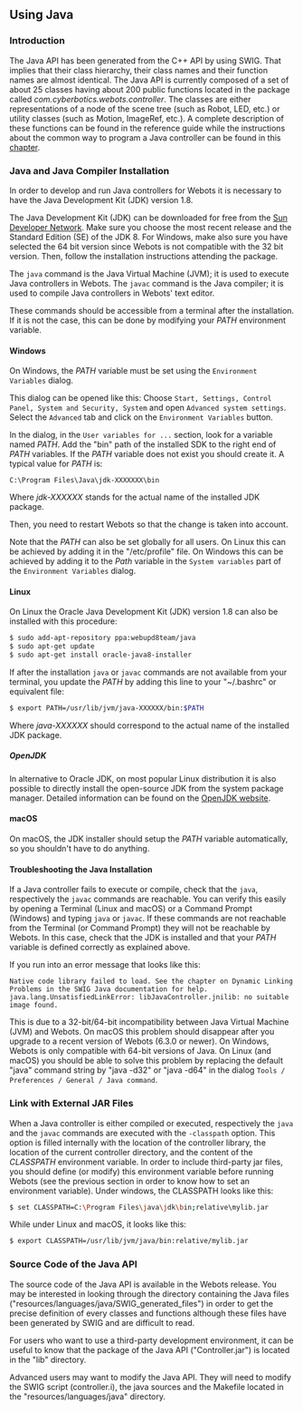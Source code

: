 ## Using Java

### Introduction

The Java API has been generated from the C++ API by using SWIG.
That implies that their class hierarchy, their class names and their function names are almost identical.
The Java API is currently composed of a set of about 25 classes having about 200 public functions located in the package called *com.cyberbotics.webots.controller*.
The classes are either representations of a node of the scene tree (such as Robot, LED, etc.) or utility classes (such as Motion, ImageRef, etc.).
A complete description of these functions can be found in the reference guide while the instructions about the common way to program a Java controller can be found in this [chapter](programming-fundamentals.md).

### Java and Java Compiler Installation

In order to develop and run Java controllers for Webots it is necessary to have the Java Development Kit (JDK) version 1.8.

The Java Development Kit (JDK) can be downloaded for free from the [Sun Developer Network](http://www.oracle.com/technetwork/java/javase/downloads).
Make sure you choose the most recent release and the Standard Edition (SE) of the JDK 8.
For Windows, make also sure you have selected the 64 bit version since Webots is not compatible with the 32 bit version.
Then, follow the installation instructions attending the package.

The `java` command is the Java Virtual Machine (JVM); it is used to execute Java controllers in Webots.
The `javac` command is the Java compiler; it is used to compile Java controllers in Webots' text editor.

These commands should be accessible from a terminal after the installation.
If it is not the case, this can be done by modifying your *PATH* environment variable.

#### Windows

On Windows, the *PATH* variable must be set using the `Environment Variables` dialog.

This dialog can be opened like this: Choose `Start, Settings, Control Panel, System and Security, System` and open `Advanced system settings`.
Select the `Advanced` tab and click on the `Environment Variables` button.

In the dialog, in the `User variables for ...` section, look for a variable named *PATH*.
Add the "bin" path of the installed SDK to the right end of *PATH* variables.
If the *PATH* variable does not exist you should create it.
A typical value for *PATH* is:

```
C:\Program Files\Java\jdk-XXXXXXX\bin
```

Where *jdk-XXXXXX* stands for the actual name of the installed JDK package.

Then, you need to restart Webots so that the change is taken into account.

Note that the *PATH* can also be set globally for all users.
On Linux this can be achieved by adding it in the "/etc/profile" file.
On Windows this can be achieved by adding it to the *Path* variable in the `System variables` part of the `Environment Variables` dialog.

#### Linux

On Linux the Oracle Java Development Kit (JDK) version 1.8 can also be installed with this procedure:
```sh
$ sudo add-apt-repository ppa:webupd8team/java
$ sudo apt-get update
$ sudo apt-get install oracle-java8-installer
```

If after the installation ``java`` or ``javac`` commands are not available from your terminal, you update the *PATH* by adding this line to your "~/.bashrc" or equivalent file:

```sh
$ export PATH=/usr/lib/jvm/java-XXXXXX/bin:$PATH
```

Where *java-XXXXXX* should correspond to the actual name of the installed JDK package.

##### OpenJDK

In alternative to Oracle JDK, on most popular Linux distribution it is also possible to directly install the open-source JDK from the system package manager.
Detailed information can be found on the [OpenJDK website](http://openjdk.java.net/install/index.html).

#### macOS

On macOS, the JDK installer should setup the *PATH* variable automatically, so you shouldn't have to do anything.

#### Troubleshooting the Java Installation

If a Java controller fails to execute or compile, check that the `java`, respectively the `javac` commands are reachable.
You can verify this easily by opening a Terminal (Linux and macOS) or a Command Prompt (Windows) and typing `java` or `javac`.
If these commands are not reachable from the Terminal (or Command Prompt) they will not be reachable by Webots.
In this case, check that the JDK is installed and that your *PATH* variable is defined correctly as explained above.

If you run into an error message that looks like this:

```
Native code library failed to load. See the chapter on Dynamic Linking
Problems in the SWIG Java documentation for help.
java.lang.UnsatisfiedLinkError: libJavaController.jnilib: no suitable
image found.
```

This is due to a 32-bit/64-bit incompatibility between Java Virtual Machine (JVM) and Webots.
On macOS this problem should disappear after you upgrade to a recent version of Webots (6.3.0 or newer).
On Windows, Webots is only compatible with 64-bit versions of Java.
On Linux (and macOS) you should be able to solve this problem by replacing the default "java" command string by "java -d32" or "java -d64" in the dialog `Tools / Preferences / General / Java command`.

### Link with External JAR Files

When a Java controller is either compiled or executed, respectively the `java` and the `javac` commands are executed with the `-classpath` option.
This option is filled internally with the location of the controller library, the location of the current controller directory, and the content of the *CLASSPATH* environment variable.
In order to include third-party jar files, you should define (or modify) this environment variable before running Webots (see the previous section in order to know how to set an environment variable).
Under windows, the CLASSPATH looks like this:

```sh
$ set CLASSPATH=C:\Program Files\java\jdk\bin;relative\mylib.jar
```

While under Linux and macOS, it looks like this:

```sh
$ export CLASSPATH=/usr/lib/jvm/java/bin:relative/mylib.jar
```

### Source Code of the Java API

The source code of the Java API is available in the Webots release.
You may be interested in looking through the directory containing the Java files ("resources/languages/java/SWIG\_generated\_files") in order to get the precise definition of every classes and functions although these files have been generated by SWIG and are difficult to read.

For users who want to use a third-party development environment, it can be useful to know that the package of the Java API ("Controller.jar") is located in the "lib" directory.

Advanced users may want to modify the Java API.
They will need to modify the SWIG script (controller.i), the java sources and the Makefile located in the "resources/languages/java" directory.
